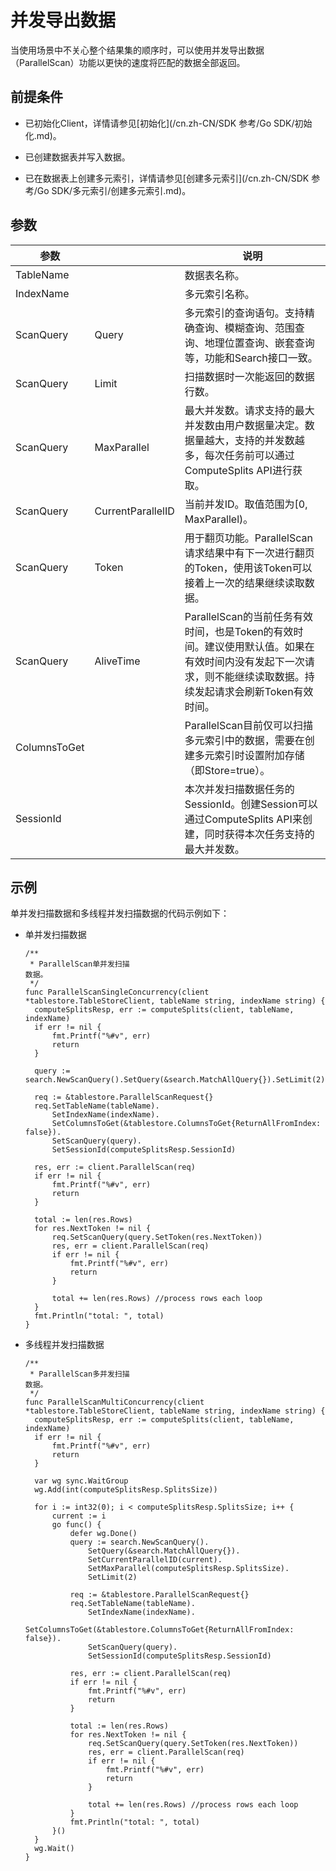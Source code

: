 并发导出数据 
===========================

当使用场景中不关心整个结果集的顺序时，可以使用并发导出数据（ParallelScan）功能以更快的速度将匹配的数据全部返回。

前提条件 
-------------------------

* 已初始化Client，详情请参见[初始化](/cn.zh-CN/SDK 参考/Go SDK/初始化.md)。

  

* 已创建数据表并写入数据。

  

* 已在数据表上创建多元索引，详情请参见[创建多元索引](/cn.zh-CN/SDK 参考/Go SDK/多元索引/创建多元索引.md)。

  




参数 
-----------------------



|              参数              ||                                             说明                                             |
|-----------|-------------------|--------------------------------------------------------------------------------------------|
| TableName                    || 数据表名称。                                                                                     |
| IndexName                    || 多元索引名称。                                                                                    |
| ScanQuery | Query             | 多元索引的查询语句。支持精确查询、模糊查询、范围查询、地理位置查询、嵌套查询等，功能和Search接口一致。                                     |
| ScanQuery | Limit             | 扫描数据时一次能返回的数据行数。                                                                           |
| ScanQuery | MaxParallel       | 最大并发数。请求支持的最大并发数由用户数据量决定。数据量越大，支持的并发数越多，每次任务前可以通过ComputeSplits API进行获取。                    |
| ScanQuery | CurrentParallelID | 当前并发ID。取值范围为\[0, MaxParallel)。                                                             |
| ScanQuery | Token             | 用于翻页功能。ParallelScan请求结果中有下一次进行翻页的Token，使用该Token可以接着上一次的结果继续读取数据。                           |
| ScanQuery | AliveTime         | ParallelScan的当前任务有效时间，也是Token的有效时间。建议使用默认值。如果在有效时间内没有发起下一次请求，则不能继续读取数据。持续发起请求会刷新Token有效时间。 |
| ColumnsToGet                 || ParallelScan目前仅可以扫描多元索引中的数据，需要在创建多元索引时设置附加存储（即Store=true）。                                 |
| SessionId                    || 本次并发扫描数据任务的SessionId。创建Session可以通过ComputeSplits API来创建，同时获得本次任务支持的最大并发数。                   |



示例 
-----------------------

单并发扫描数据和多线程并发扫描数据的代码示例如下：

* 单并发扫描数据

      /**
       * ParallelScan单并发扫描
      数据。
       */
      func ParallelScanSingleConcurrency(client *tablestore.TableStoreClient, tableName string, indexName string) {
      	computeSplitsResp, err := computeSplits(client, tableName, indexName)
      	if err != nil {
      		fmt.Printf("%#v", err)
      		return
      	}
      
      	query := search.NewScanQuery().SetQuery(&search.MatchAllQuery{}).SetLimit(2)
      
      	req := &tablestore.ParallelScanRequest{}
      	req.SetTableName(tableName).
      		SetIndexName(indexName).
      		SetColumnsToGet(&tablestore.ColumnsToGet{ReturnAllFromIndex: false}).
      		SetScanQuery(query).
      		SetSessionId(computeSplitsResp.SessionId)
      
      	res, err := client.ParallelScan(req)
      	if err != nil {
      		fmt.Printf("%#v", err)
      		return
      	}
      
      	total := len(res.Rows)
      	for res.NextToken != nil {
      		req.SetScanQuery(query.SetToken(res.NextToken))
      		res, err = client.ParallelScan(req)
      		if err != nil {
      			fmt.Printf("%#v", err)
      			return
      		}
      
      		total += len(res.Rows) //process rows each loop
      	}
      	fmt.Println("total: ", total)
      }

  

* 多线程并发扫描数据

      /**
       * ParallelScan多并发扫描
      数据。
       */
      func ParallelScanMultiConcurrency(client *tablestore.TableStoreClient, tableName string, indexName string) {
      	computeSplitsResp, err := computeSplits(client, tableName, indexName)
      	if err != nil {
      		fmt.Printf("%#v", err)
      		return
      	}
      
      	var wg sync.WaitGroup
      	wg.Add(int(computeSplitsResp.SplitsSize))
      
      	for i := int32(0); i < computeSplitsResp.SplitsSize; i++ {
      		current := i
      		go func() {
      			defer wg.Done()
      			query := search.NewScanQuery().
      				SetQuery(&search.MatchAllQuery{}).
      				SetCurrentParallelID(current).
      				SetMaxParallel(computeSplitsResp.SplitsSize).
      				SetLimit(2)
      
      			req := &tablestore.ParallelScanRequest{}
      			req.SetTableName(tableName).
      				SetIndexName(indexName).
      				SetColumnsToGet(&tablestore.ColumnsToGet{ReturnAllFromIndex: false}).
      				SetScanQuery(query).
      				SetSessionId(computeSplitsResp.SessionId)
      
      			res, err := client.ParallelScan(req)
      			if err != nil {
      				fmt.Printf("%#v", err)
      				return
      			}
      
      			total := len(res.Rows)
      			for res.NextToken != nil {
      				req.SetScanQuery(query.SetToken(res.NextToken))
      				res, err = client.ParallelScan(req)
      				if err != nil {
      					fmt.Printf("%#v", err)
      					return
      				}
      
      				total += len(res.Rows) //process rows each loop
      			}
      			fmt.Println("total: ", total)
      		}()
      	}
      	wg.Wait()
      }

  



